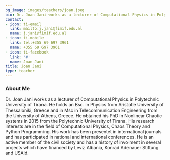 ```yaml
---
bg_image: images/teachers/joan.jpeg
bio: Dr. Joan Jani works as a lecturer of Computational Physics in Polytechnic University of Tirana. He holds an Bsc. in Physics from Aristotle University of Thessaloniki, Greece and in Msc in Telecommunication Engineering from the University of Athens, Greece. He obtained his PhD in Nonlinear Chaotic systems in 2015 from the Polytechnic University of Tirana. His research interests are in the field of Computational Physics, Chaos Theory and Python Programming. His work has been presentet in international journals and has participated in national and international conferences.  He is an active member of the civil society and has a history of  involment in several projects which have financed by Leviz Albania, Konrad Adenauer Stiftung and USAid.
contact:
- icon: ti-email
  link: mailto:j.jani@fimif.edu.al
  name: j.jani@fimif.edu.al
- icon: ti-mobile
  link: tel:+355 69 697 3961
  name: +355 69 697 3961
- icon: ti-facebook
  link: '#'
  name: Joan Jani
title: Joan Jani
type: teacher
---
```


### About Me

Dr. Joan Jani works as a lecturer of Computational Physics in Polytechnic University of Tirana. He holds an Bsc. in Physics from Aristotle University of Thessaloniki, Greece and in Msc in Telecommunication Engineering from the University of Athens, Greece. He obtained his PhD in Nonlinear Chaotic systems in 2015 from the Polytechnic University of Tirana. His research interests are in the field of Computational Physics, Chaos Theory and Python Programming. His work has been presentet in international journals and has participated in national and international conferences.  He is an active member of the civil society and has a history of  involment in several projects which have financed by Leviz Albania, Konrad Adenauer Stiftung and USAid.